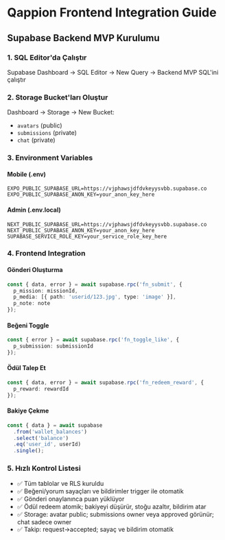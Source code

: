 # Qappion Frontend Integration Guide

## Supabase Backend MVP Kurulumu

### 1. SQL Editor'da Çalıştır
Supabase Dashboard → SQL Editor → New Query → Backend MVP SQL'ini çalıştır

### 2. Storage Bucket'ları Oluştur
Dashboard → Storage → New Bucket:
- `avatars` (public)
- `submissions` (private)
- `chat` (private)

### 3. Environment Variables

#### Mobile (.env)
```
EXPO_PUBLIC_SUPABASE_URL=https://vjphawsjdfdvkeyysvbb.supabase.co
EXPO_PUBLIC_SUPABASE_ANON_KEY=your_anon_key_here
```

#### Admin (.env.local)
```
NEXT_PUBLIC_SUPABASE_URL=https://vjphawsjdfdvkeyysvbb.supabase.co
NEXT_PUBLIC_SUPABASE_ANON_KEY=your_anon_key_here
SUPABASE_SERVICE_ROLE_KEY=your_service_role_key_here
```

### 4. Frontend Integration

#### Gönderi Oluşturma
```typescript
const { data, error } = await supabase.rpc('fn_submit', {
  p_mission: missionId,
  p_media: [{ path: 'userid/123.jpg', type: 'image' }],
  p_note: note
});
```

#### Beğeni Toggle
```typescript
const { error } = await supabase.rpc('fn_toggle_like', {
  p_submission: submissionId
});
```

#### Ödül Talep Et
```typescript
const { data, error } = await supabase.rpc('fn_redeem_reward', {
  p_reward: rewardId
});
```

#### Bakiye Çekme
```typescript
const { data } = await supabase
  .from('wallet_balances')
  .select('balance')
  .eq('user_id', userId)
  .single();
```

### 5. Hızlı Kontrol Listesi
- ✅ Tüm tablolar ve RLS kuruldu
- ✅ Beğeni/yorum sayaçları ve bildirimler trigger ile otomatik
- ✅ Gönderi onaylanınca puan yüklüyor
- ✅ Ödül redeem atomik; bakiyeyi düşürür, stoğu azaltır, bildirim atar
- ✅ Storage: avatar public; submissions owner veya approved görünür; chat sadece owner
- ✅ Takip: request→accepted; sayaç ve bildirim otomatik
